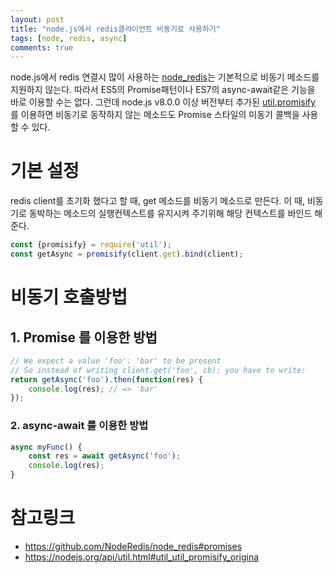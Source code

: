 ```yaml
---
layout: post
title: "node.js에서 redis클라이언트 비동기로 사용하기"
tags: [node, redis, async]
comments: true
---
```


node.js에서 redis 연결시 많이 사용하는 [node_redis](https://github.com/NodeRedis/node_redis)는 기본적으로 비동기 메소드를 지원하지 않는다. 따라서 ES5의 Promise패턴이나 ES7의 async-await같은 기능을 바로 이용할 수는 없다. 그런데 node.js v8.0.0 이상 버전부터 추가된 [util.promisify](https://nodejs.org/api/util.html#util_util_promisify_original) 를 이용하면 비동기로 동작하지 않는 메소드도 Promise 스타일의 미동기 콜백을 사용 할 수 있다.

# 기본 설정

redis client를 초기화 했다고 할 때, get 메소드를 비동기 메소드로 만든다. 이 때, 비동기로 동박하는 메소드의 실행컨텍스트를 유지시켜 주기위해 해당 컨텍스트를 바인드 해 준다.

```javascript
const {promisify} = require('util');
const getAsync = promisify(client.get).bind(client);
```

# 비동기 호출방법

## 1. Promise 를 이용한 방법

```javascript
// We expect a value 'foo': 'bar' to be present
// So instead of writing client.get('foo', cb); you have to write:
return getAsync('foo').then(function(res) {
    console.log(res); // => 'bar'
});
```

### 2. async-await 를 이용한 방법
```javascript
async myFunc() {
    const res = await getAsync('foo');
    console.log(res);
}
```

# 참고링크

* https://github.com/NodeRedis/node_redis#promises
* https://nodejs.org/api/util.html#util_util_promisify_origina